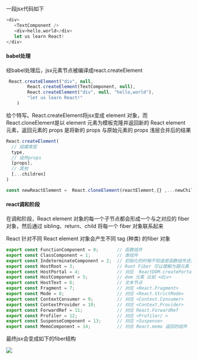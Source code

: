 一段jsx代码如下

```js
<div>
   <TextComponent />
   <div>hello,world</div>
   let us learn React!
</div>
```

#### babel处理

经babel处理后，jsx元素节点被编译成react.createElement

```js
 React.createElement("div", null,
        React.createElement(TextComponent, null),
        React.createElement("div", null, "hello,world"),
        "let us learn React!"
    )
```

给个特写。React.createElement将jsx变成 element 对象，而React.cloneElement是以 element 元素为模板克隆并返回新的 React element 元素，返回元素的 props 是将新的 props 与原始元素的 props 浅层合并后的结果

```js
React.createElement(
  // 组建类型
  type,
  // 组件props
  [props],
  // 其他
  [...children]
)

const newReactElement =  React.cloneElement(reactElement,{} ,...newChildren )
```

#### react调和阶段

在调和阶段，React element 对象的每一个子节点都会形成一个与之对应的 fiber 对象，然后通过 sibling、return、child 将每一个 fiber 对象联系起来

React 针对不同 React element 对象会产生不同 tag (种类) 的fiber 对象

```js
export const FunctionComponent = 0;       // 函数组件
export const ClassComponent = 1;          // 类组件
export const IndeterminateComponent = 2;  // 初始化的时候不知道是函数组件还是类组件 
export const HostRoot = 3;                // Root Fiber 可以理解为跟元素 ， 通过reactDom.render()产生的根元素
export const HostPortal = 4;              // 对应  ReactDOM.createPortal 产生的 Portal 
export const HostComponent = 5;           // dom 元素 比如 <div>
export const HostText = 6;                // 文本节点
export const Fragment = 7;                // 对应 <React.Fragment> 
export const Mode = 8;                    // 对应 <React.StrictMode>   
export const ContextConsumer = 9;         // 对应 <Context.Consumer>
export const ContextProvider = 10;        // 对应 <Context.Provider>
export const ForwardRef = 11;             // 对应 React.ForwardRef
export const Profiler = 12;               // 对应 <Profiler/ >
export const SuspenseComponent = 13;      // 对应 <Suspense>
export const MemoComponent = 14;          // 对应 React.memo 返回的组件
```

最终jsx会变成如下的fiber结构

![](https://p3-juejin.byteimg.com/tos-cn-i-k3u1fbpfcp/873f00b1255d4f5f8dac4954cf37dc9f~tplv-k3u1fbpfcp-watermark.image)